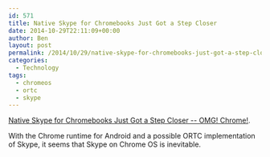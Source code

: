 ```yaml
---
id: 571
title: Native Skype for Chromebooks Just Got a Step Closer
date: 2014-10-29T22:11:09+00:00
author: Ben
layout: post
permalink: /2014/10/29/native-skype-for-chromebooks-just-got-a-step-closer/
categories:
  - Technology
tags:
  - chromeos
  - ortc
  - skype
---
```

[Native Skype for Chromebooks Just Got a Step Closer -- OMG! Chrome!](http://www.omgchrome.com/skype-chromebooks-just-got-step-closer/).

With the Chrome runtime for Android and a possible ORTC implementation of Skype, it seems that Skype on Chrome OS is inevitable.